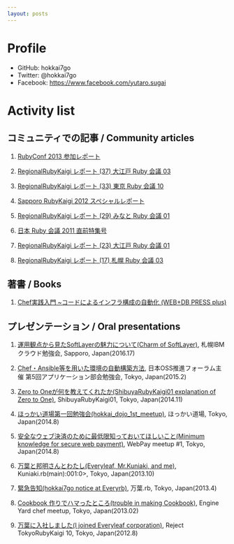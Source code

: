 ```yaml
---
layout: posts
---
```


# Profile

- GitHub: hokkai7go
- Twitter: @hokkai7go
- Facebook: https://www.facebook.com/yutaro.sugai

# Activity list

## コミュニティでの記事 / Community articles

1. [RubyConf 2013 参加レポート](http://magazine.rubyist.net/?0045-RubyConf2013)

1. [RegionalRubyKaigi レポート (37) 大江戸 Ruby 会議 03](http://magazine.rubyist.net/?0042-OoedoRubyKaigi03Report)

1. [RegionalRubyKaigi レポート (33) 東京 Ruby 会議 10](http://magazine.rubyist.net/?0041-TokyoRubyKaigi10Report_1st)

1. [Sapporo RubyKaigi 2012 スペシャルレポート](http://gihyo.jp/news/report/01/sapporo-rubykaigi2012)

1. [RegionalRubyKaigi レポート (29) みなと Ruby 会議 01](http://magazine.rubyist.net/?0039-MinatoRubyKaigi01Report)

1. [日本 Ruby 会議 2011 直前特集号](http://magazine.rubyist.net/?preRubyKaigi2011)

1. [RegionalRubyKaigi レポート (23) 大江戸 Ruby 会議 01](http://magazine.rubyist.net/?0034-OoedoRubyKaigi01Report)

1. [RegionalRubyKaigi レポート (17) 札幌 Ruby 会議 03](http://magazine.rubyist.net/?0033-SapporoRubyKaigi03Report)

## 著書 / Books

1. [Chef実践入門 ~コードによるインフラ構成の自動化 (WEB+DB PRESS plus)](https://gihyo.jp/book/2014/978-4-7741-6500-4)

## プレゼンテーション / Oral presentations

1. [運用観点から見たSoftLayerの魅力について(Charm of SoftLayer)](https://speakerdeck.com/hokkai7go/charm-of-softlayer), 札幌IBMクラウド勉強会, Sapporo, Japan(2016.17)

1. [Chef・Ansible等を用いた環境の自動構築方法](https://speakerdeck.com/hokkai7go/jopf-seminar-chef-and-ansible), 日本OSS推進フォーラム主催 第5回アプリケーション部会勉強会, Tokyo, Japan(2015.2)

1. [Zero to Oneが何を教えてくれたか(ShibuyaRubyKaigi01 explanation of Zero to One)](https://speakerdeck.com/hokkai7go/shibuyarubykaigi01-explanation-of-zero-to-one), ShibuyaRubyKaigi01, Tokyo, Japan(2014.11)

1. [ほっかい道場第一回勉強会(hokkai_dojo_1st_meetup)](https://speakerdeck.com/hokkai7go/hokkai-dojo-1st-meetup), ほっかい道場, Tokyo, Japan(2014.8)

1. [安全なウェブ決済のために最低限知っておいてほしいこと(Minimum knowledge for secure web payment)](https://speakerdeck.com/hokkai7go/minimum-knowledge-for-secure-web-payment), WebPay meetup #1, Tokyo, Japan(2014.8)

1. [万葉と邦明さんとわたし(Everyleaf, Mr.Kuniaki, and me)](http://www.slideshare.net/hokkai7go/kuniakirb), Kuniaki.rb(main):001:0>, Tokyo, Japan(2013.10)

1. [緊急告知(hokkai7go notice at Everyrb)](http://www.slideshare.net/hokkai7go/everyrb-hokkai7go-18446040), 万葉.rb, Tokyo, Japan(2013.4)

1. [Cookbook 作りでハマったところ(trouble in making Cookbook)](http://www.slideshare.net/hokkai7go/engine-yard-chef), Engine Yard chef meetup, Tokyo, Japan(2013.02)

1. [万葉に入社しました(I joined Everyleaf corporation)](http://www.slideshare.net/hokkai7go/reject-tokyorubykaigi-10), Reject TokyoRubyKaigi 10, Tokyo, Japan(2012.8)

